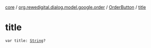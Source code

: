 [core](../../index.md) / [org.rewedigital.dialog.model.google.order](../index.md) / [OrderButton](index.md) / [title](./title.md)

# title

`var title: `[`String`](https://kotlinlang.org/api/latest/jvm/stdlib/kotlin/-string/index.html)`?`